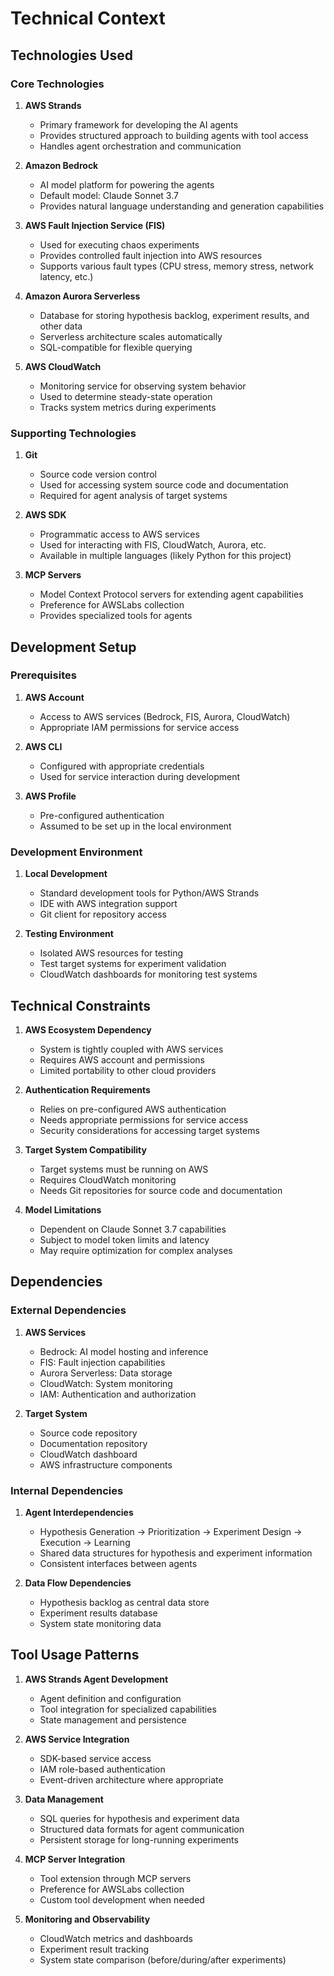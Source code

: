 # Technical Context

## Technologies Used

### Core Technologies

1. **AWS Strands**
   - Primary framework for developing the AI agents
   - Provides structured approach to building agents with tool access
   - Handles agent orchestration and communication

2. **Amazon Bedrock**
   - AI model platform for powering the agents
   - Default model: Claude Sonnet 3.7
   - Provides natural language understanding and generation capabilities

3. **AWS Fault Injection Service (FIS)**
   - Used for executing chaos experiments
   - Provides controlled fault injection into AWS resources
   - Supports various fault types (CPU stress, memory stress, network latency, etc.)

4. **Amazon Aurora Serverless**
   - Database for storing hypothesis backlog, experiment results, and other data
   - Serverless architecture scales automatically
   - SQL-compatible for flexible querying

5. **AWS CloudWatch**
   - Monitoring service for observing system behavior
   - Used to determine steady-state operation
   - Tracks system metrics during experiments

### Supporting Technologies

1. **Git**
   - Source code version control
   - Used for accessing system source code and documentation
   - Required for agent analysis of target systems

2. **AWS SDK**
   - Programmatic access to AWS services
   - Used for interacting with FIS, CloudWatch, Aurora, etc.
   - Available in multiple languages (likely Python for this project)

3. **MCP Servers**
   - Model Context Protocol servers for extending agent capabilities
   - Preference for AWSLabs collection
   - Provides specialized tools for agents

## Development Setup

### Prerequisites

1. **AWS Account**
   - Access to AWS services (Bedrock, FIS, Aurora, CloudWatch)
   - Appropriate IAM permissions for service access

2. **AWS CLI**
   - Configured with appropriate credentials
   - Used for service interaction during development

3. **AWS Profile**
   - Pre-configured authentication
   - Assumed to be set up in the local environment

### Development Environment

1. **Local Development**
   - Standard development tools for Python/AWS Strands
   - IDE with AWS integration support
   - Git client for repository access

2. **Testing Environment**
   - Isolated AWS resources for testing
   - Test target systems for experiment validation
   - CloudWatch dashboards for monitoring test systems

## Technical Constraints

1. **AWS Ecosystem Dependency**
   - System is tightly coupled with AWS services
   - Requires AWS account and permissions
   - Limited portability to other cloud providers

2. **Authentication Requirements**
   - Relies on pre-configured AWS authentication
   - Needs appropriate permissions for service access
   - Security considerations for accessing target systems

3. **Target System Compatibility**
   - Target systems must be running on AWS
   - Requires CloudWatch monitoring
   - Needs Git repositories for source code and documentation

4. **Model Limitations**
   - Dependent on Claude Sonnet 3.7 capabilities
   - Subject to model token limits and latency
   - May require optimization for complex analyses

## Dependencies

### External Dependencies

1. **AWS Services**
   - Bedrock: AI model hosting and inference
   - FIS: Fault injection capabilities
   - Aurora Serverless: Data storage
   - CloudWatch: System monitoring
   - IAM: Authentication and authorization

2. **Target System**
   - Source code repository
   - Documentation repository
   - CloudWatch dashboard
   - AWS infrastructure components

### Internal Dependencies

1. **Agent Interdependencies**
   - Hypothesis Generation → Prioritization → Experiment Design → Execution → Learning
   - Shared data structures for hypothesis and experiment information
   - Consistent interfaces between agents

2. **Data Flow Dependencies**
   - Hypothesis backlog as central data store
   - Experiment results database
   - System state monitoring data

## Tool Usage Patterns

1. **AWS Strands Agent Development**
   - Agent definition and configuration
   - Tool integration for specialized capabilities
   - State management and persistence

2. **AWS Service Integration**
   - SDK-based service access
   - IAM role-based authentication
   - Event-driven architecture where appropriate

3. **Data Management**
   - SQL queries for hypothesis and experiment data
   - Structured data formats for agent communication
   - Persistent storage for long-running experiments

4. **MCP Server Integration**
   - Tool extension through MCP servers
   - Preference for AWSLabs collection
   - Custom tool development when needed

5. **Monitoring and Observability**
   - CloudWatch metrics and dashboards
   - Experiment result tracking
   - System state comparison (before/during/after experiments)
